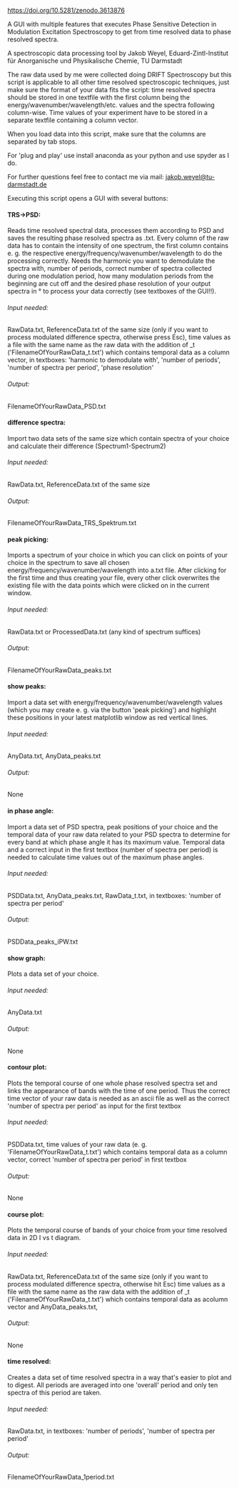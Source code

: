 https://doi.org/10.5281/zenodo.3613876

A GUI with multiple features that executes Phase Sensitive Detection in Modulation Excitation Spectroscopy to get from time
resolved data to phase resolved spectra.

A spectroscopic data processing tool by Jakob Weyel, Eduard-Zintl-Institut für Anorganische und Physikalische Chemie,
TU Darmstadt

The raw data used by me were collected doing DRIFT Spectroscopy but this script is applicable to all other time resolved
spectroscopic techniques, just make sure the format of your data fits the script: time resolved spectra should be stored in
one textfile with the first column being the energy/wavenumber/wavelength/etc. values and the spectra following column-wise.
Time values of your experiment have to be stored in a separate textfile containing a column vector.

When you load data into this script, make sure that the columns are separated by tab stops.

For 'plug and play' use install anaconda as your python and use spyder as I do.

For further questions feel free to contact me via mail: jakob.weyel@tu-darmstadt.de

Executing this script opens a GUI with several buttons:

#### TRS->PSD:
Reads time resolved spectral data, processes them according to PSD and saves the resulting phase resolved spectra as .txt.
Every column of the raw data has to contain the intensity of one spectrum, the first column contains e. g. the respective
energy/frequency/wavenumber/wavelength to do the processing correctly. Needs the harmonic you want to demodulate the spectra
with, number of periods, correct number of spectra collected during one modulation period, how many modulation periods from
the beginning are cut off and the desired phase resolution of your output spectra in ° to process your data correctly
(see textboxes of the GUI!!).
###### Input needed:
RawData.txt, ReferenceData.txt of the same size (only if you want to process modulated difference spectra, otherwise press Esc),
time values as a file with the same name as the raw data with the addition of _t ('FilenameOfYourRawData_t.txt') which contains
temporal data as a column vector, in textboxes: 'harmonic to demodulate with', 'number of periods', 'number of spectra per period',
'phase resolution'
###### Output:
FilenameOfYourRawData_PSD.txt
  
#### difference spectra:
Import two data sets of the same size which contain spectra of your choice and calculate their difference (Spectrum1-Spectrum2)
###### Input needed:
RawData.txt, ReferenceData.txt of the same size
###### Output:
FilenameOfYourRawData_TRS_Spektrum.txt
  
#### peak picking:
Imports a spectrum of your choice in which you can click on points of your choice in the spectrum to save all chosen
energy/frequency/wavenumber/wavelength into a.txt file. After clicking for the first time and thus creating your file,
every other click overwrites the existing file with the data points which were clicked on in the current window.
###### Input needed:
RawData.txt or ProcessedData.txt (any kind of spectrum suffices)
###### Output:
FilenameOfYourRawData_peaks.txt
  
#### show peaks:
Import a data set with energy/frequency/wavenumber/wavelength values (which you may create e. g. via the button 'peak
picking') and highlight these positions in your latest matplotlib window as red vertical lines.
###### Input needed:
AnyData.txt, AnyData_peaks.txt
###### Output:
None
  
#### in phase angle:
Import a data set of PSD spectra, peak positions of your choice and the temporal data of your raw data related to your PSD
spectra to determine for every band at which phase angle it has its maximum value. Temporal data and a correct input in the
first textbox (number of spectra per period) is needed to calculate time values out of the maximum phase angles.
###### Input needed:
PSDData.txt, AnyData_peaks.txt, RawData_t.txt, in textboxes: 'number of spectra per period'
###### Output:
PSDData_peaks_iPW.txt
  
#### show graph:
Plots a data set of your choice.
###### Input needed:
AnyData.txt
###### Output:
None

#### contour plot:
Plots the temporal course of one whole phase resolved spectra set and links the appearance of bands with the time of one period.
Thus the correct time vector of your raw data is needed as an ascii file as well as the correct 'number of spectra per period'
as input for the first textbox
###### Input needed:
PSDData.txt, time values of your raw data (e. g. 'FilenameOfYourRawData_t.txt') which contains temporal data as a column vector,
correct 'number of spectra per period' in first textbox
###### Output:
None
  
#### course plot:
Plots the temporal course of bands of your choice from your time resolved data in 2D I vs t diagram.
###### Input needed:
RawData.txt, ReferenceData.txt of the same size (only if you want to process modulated difference spectra, otherwise hit Esc)
time values as a file with the same name as the raw data with the addition of _t ('FilenameOfYourRawData_t.txt') which contains
temporal data as acolumn vector and AnyData_peaks.txt, 
###### Output:
None
  
#### time resolved:
Creates a data set of time resolved spectra in a way that's easier to plot and to digest. All periods are averaged into one
'overall' period and only ten spectra of this period are taken.
###### Input needed:
RawData.txt, in textboxes: 'number of periods', 'number of spectra per period'
###### Output:
FilenameOfYourRawData_1period.txt
